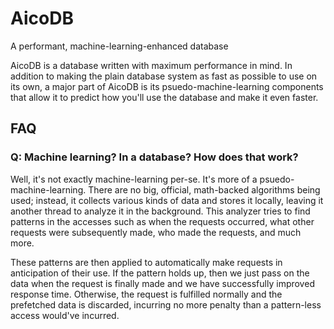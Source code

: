 # AicoDB
A performant, machine-learning-enhanced database

AicoDB is a database written with maximum performance in mind. In addition to making the plain database system as fast as possible to use on its own, a major part of AicoDB is its psuedo-machine-learning components that allow it to predict how you'll use the database and make it even faster.

## FAQ

### Q: Machine learning? In a database? How does that work?
Well, it's not exactly machine-learning per-se. It's more of a psuedo-machine-learning. There are no big, official, math-backed algorithms being used; instead, it collects various kinds of data and stores it locally, leaving it another thread to analyze it in the background. This analyzer tries to find patterns in the accesses such as when the requests occurred, what other requests were subsequently made, who made the requests, and much more.

These patterns are then applied to automatically make requests in anticipation of their use. If the pattern holds up, then we just pass on the data when the request is finally made and we have successfully improved response time. Otherwise, the request is fulfilled normally and the prefetched data is discarded, incurring no more penalty than a pattern-less access would've incurred.

